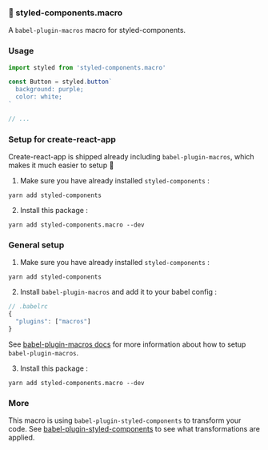 ### 🎣 styled-components.macro

A `babel-plugin-macros` macro for styled-components.

### Usage

```js
import styled from 'styled-components.macro'

const Button = styled.button`
  background: purple;
  color: white;
`

// ...
```

### Setup for create-react-app

Create-react-app is shipped already including `babel-plugin-macros`, which makes it much easier to setup 🚀

1. Make sure you have already installed `styled-components` :

```
yarn add styled-components
```

2. Install this package :

```
yarn add styled-components.macro --dev
```

### General setup

1. Make sure you have already installed `styled-components` :

```
yarn add styled-components
```

2. Install `babel-plugin-macros` and add it to your babel config :

```js
// .babelrc
{
  "plugins": ["macros"]
}
```

See [babel-plugin-macros docs](https://github.com/kentcdodds/babel-plugin-macros/blob/master/other/docs/user.md#babel-plugin-macros-usage-for-users) for more information about how to setup `babel-plugin-macros`.

3. Install this package :

```
yarn add styled-components.macro --dev
```

### More

This macro is using `babel-plugin-styled-components` to transform your code. See [babel-plugin-styled-components](https://github.com/styled-components/babel-plugin-styled-components) to see what transformations are applied.
